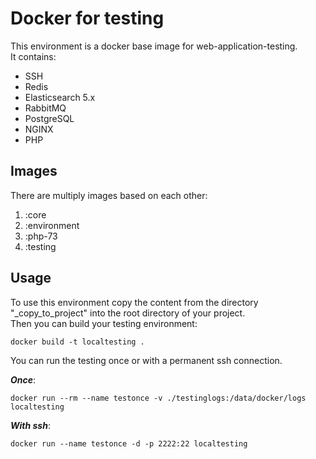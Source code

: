 # Docker for testing

This environment is a docker base image for web-application-testing.  
It contains: 
* SSH
* Redis
* Elasticsearch 5.x
* RabbitMQ
* PostgreSQL
* NGINX
* PHP

## Images

There are multiply images based on each other:

1. :core
2. :environment
3. :php-73
3. :testing


## Usage

To use this environment copy the content from the directory "_copy_to_project" into the root directory of your project.  
Then you can build your testing environment:

```
docker build -t localtesting .
```

You can run the testing once or with a permanent ssh connection.  

***Once***:
```
docker run --rm --name testonce -v ./testinglogs:/data/docker/logs localtesting
```  

***With ssh***:
```
docker run --name testonce -d -p 2222:22 localtesting
```
